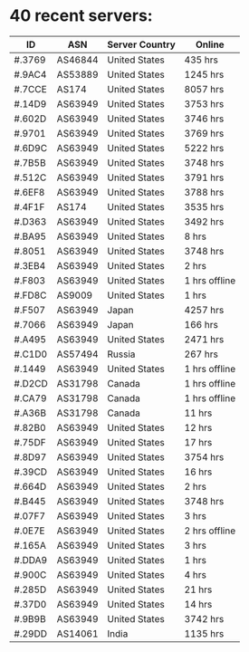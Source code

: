 # 40 recent servers:

| ID | ASN | Server Country | Online |
| ------ | ------ | ------ | ------ |
| #.3769 | AS46844 | United States | 435 hrs |
| #.9AC4 | AS53889 | United States | 1245 hrs |
| #.7CCE | AS174 | United States | 8057 hrs |
| #.14D9 | AS63949 | United States | 3753 hrs |
| #.602D | AS63949 | United States | 3746 hrs |
| #.9701 | AS63949 | United States | 3769 hrs |
| #.6D9C | AS63949 | United States | 5222 hrs |
| #.7B5B | AS63949 | United States | 3748 hrs |
| #.512C | AS63949 | United States | 3791 hrs |
| #.6EF8 | AS63949 | United States | 3788 hrs |
| #.4F1F | AS174 | United States | 3535 hrs |
| #.D363 | AS63949 | United States | 3492 hrs |
| #.BA95 | AS63949 | United States | 8 hrs |
| #.8051 | AS63949 | United States | 3748 hrs |
| #.3EB4 | AS63949 | United States | 2 hrs |
| #.F803 | AS63949 | United States | 1 hrs offline |
| #.FD8C | AS9009 | United States | 1 hrs |
| #.F507 | AS63949 | Japan | 4257 hrs |
| #.7066 | AS63949 | Japan | 166 hrs |
| #.A495 | AS63949 | United States | 2471 hrs |
| #.C1D0 | AS57494 | Russia | 267 hrs |
| #.1449 | AS63949 | United States | 1 hrs offline |
| #.D2CD | AS31798 | Canada | 1 hrs offline |
| #.CA79 | AS31798 | Canada | 1 hrs offline |
| #.A36B | AS31798 | Canada | 11 hrs |
| #.82B0 | AS63949 | United States | 12 hrs |
| #.75DF | AS63949 | United States | 17 hrs |
| #.8D97 | AS63949 | United States | 3754 hrs |
| #.39CD | AS63949 | United States | 16 hrs |
| #.664D | AS63949 | United States | 2 hrs |
| #.B445 | AS63949 | United States | 3748 hrs |
| #.07F7 | AS63949 | United States | 3 hrs |
| #.0E7E | AS63949 | United States | 2 hrs offline |
| #.165A | AS63949 | United States | 3 hrs |
| #.DDA9 | AS63949 | United States | 1 hrs |
| #.900C | AS63949 | United States | 4 hrs |
| #.285D | AS63949 | United States | 21 hrs |
| #.37D0 | AS63949 | United States | 14 hrs |
| #.9B9B | AS63949 | United States | 3742 hrs |
| #.29DD | AS14061 | India | 1135 hrs |

